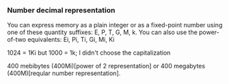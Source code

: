   ### Number decimal representation
  You can express memory as a plain integer or as a fixed-point number using one of these quantity suffixes: E, P, T, G, M, k. You can also use the power-of-two equivalents: Ei, Pi, Ti, Gi, Mi, Ki
  
  1024 = 1Ki but 1000 = 1k; I didn't choose the capitalization

  400 mebibytes (400Mi)[power of 2 representation] or 400 megabytes (400M)[reqular number representation].
  

